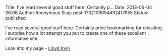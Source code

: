 Title: I&#39;ve read several good stuff here. Certainly p...
Date: 2013-06-04 06:06
Author: Anonymous
Slug: post-1702109054492417855
Status: published

I've read several good stuff here. Certainly price bookmarking for revisiting. I surprise how a lot attempt you put to create one of these excellent informative site.  
  
Look into my page - [Lloyd Irvin](http://lloydirvin.blog.com/)
